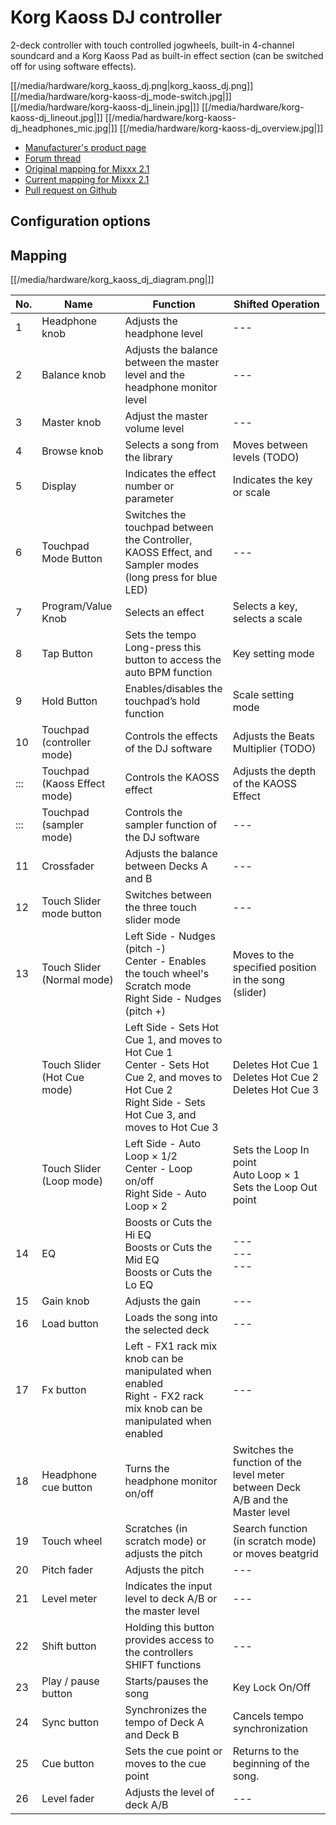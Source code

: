 # Korg Kaoss DJ controller

2-deck controller with touch controlled jogwheels, built-in 4-channel
soundcard and a Korg Kaoss Pad as built-in effect section (can be
switched off for using software effects).

[[/media/hardware/korg_kaoss_dj.png|korg\_kaoss\_dj.png]]
[[/media/hardware/korg-kaoss-dj_mode-switch.jpg|]]
[[/media/hardware/korg-kaoss-dj_linein.jpg|]]
[[/media/hardware/korg-kaoss-dj_lineout.jpg|]]
[[/media/hardware/korg-kaoss-dj_headphones_mic.jpg|]]
[[/media/hardware/korg-kaoss-dj_overview.jpg|]]

  - [Manufacturer's product
    page](http://www.korg.com/uk/products/dj/kaoss_dj/)
  - [Forum
    thread](https://www.mixxx.org/forums/viewtopic.php?f=7&t=8479)
  - [Original mapping for
    Mixxx 2.1](https://www.mixxx.org/forums/viewtopic.php?f=7&t=8479&sid=ab4dc81e20ea737dd318d1b478fbb8ec&start=10#p33220)
  - [Current mapping for
    Mixxx 2.1](https://github.com/larromba/mixxx_kaoss_dj)
  - [Pull request on Github](https://github.com/mixxxdj/mixxx/pull/1509)

## Configuration options

## Mapping

[[/media/hardware/korg_kaoss_dj_diagram.png|]]

<table>
<thead>
<tr class="header">
<th>No.</th>
<th>Name</th>
<th>Function</th>
<th>Shifted Operation</th>
</tr>
</thead>
<tbody>
<tr class="odd">
<td>1</td>
<td>Headphone knob</td>
<td>Adjusts the headphone level</td>
<td>---</td>
</tr>
<tr class="even">
<td>2</td>
<td>Balance knob</td>
<td>Adjusts the balance between the master level and the headphone monitor level</td>
<td>---</td>
</tr>
<tr class="odd">
<td>3</td>
<td>Master knob</td>
<td>Adjust the master volume level</td>
<td>---</td>
</tr>
<tr class="even">
<td>4</td>
<td>Browse knob</td>
<td>Selects a song from the library</td>
<td>Moves between levels (TODO)</td>
</tr>
<tr class="odd">
<td>5</td>
<td>Display</td>
<td>Indicates the effect number or parameter</td>
<td>Indicates the key or scale</td>
</tr>
<tr class="even">
<td>6</td>
<td>Touchpad Mode Button</td>
<td>Switches the touchpad between the Controller, KAOSS Effect, and Sampler modes (long press for blue LED)</td>
<td>---</td>
</tr>
<tr class="odd">
<td>7</td>
<td>Program/Value Knob</td>
<td>Selects an effect</td>
<td>Selects a key, selects a scale</td>
</tr>
<tr class="even">
<td>8</td>
<td>Tap Button</td>
<td>Sets the tempo<br />
Long-press this button to access the auto BPM function</td>
<td>Key setting mode</td>
</tr>
<tr class="odd">
<td>9</td>
<td>Hold Button</td>
<td>Enables/disables the touchpad’s hold function</td>
<td>Scale setting mode</td>
</tr>
<tr class="even">
<td>10</td>
<td>Touchpad (controller mode)</td>
<td>Controls the effects of the DJ software</td>
<td>Adjusts the Beats Multiplier (TODO)</td>
</tr>
<tr class="odd">
<td>:::</td>
<td>Touchpad (Kaoss Effect mode)</td>
<td>Controls the KAOSS effect</td>
<td>Adjusts the depth of the KAOSS Effect</td>
</tr>
<tr class="even">
<td>:::</td>
<td>Touchpad (sampler mode)</td>
<td>Controls the sampler function of the DJ software</td>
<td>---</td>
</tr>
<tr class="odd">
<td>11</td>
<td>Crossfader</td>
<td>Adjusts the balance between Decks A and B</td>
<td>---</td>
</tr>
<tr class="even">
<td>12</td>
<td>Touch Slider mode button</td>
<td>Switches between the three touch slider mode</td>
<td>---</td>
</tr>
<tr class="odd">
<td>13</td>
<td>Touch Slider (Normal mode)</td>
<td>Left Side - Nudges (pitch -)<br />
Center - Enables the touch wheel's Scratch mode<br />
Right Side - Nudges (pitch +)</td>
<td>Moves to the specified position in the song (slider)</td>
</tr>
<tr class="even">
<td></td>
<td>Touch Slider (Hot Cue mode)</td>
<td>Left Side - Sets Hot Cue 1, and moves to Hot Cue 1<br />
Center - Sets Hot Cue 2, and moves to Hot Cue 2<br />
Right Side - Sets Hot Cue 3, and moves to Hot Cue 3</td>
<td>Deletes Hot Cue 1<br />
Deletes Hot Cue 2<br />
Deletes Hot Cue 3</td>
</tr>
<tr class="odd">
<td></td>
<td>Touch Slider (Loop mode)</td>
<td>Left Side - Auto Loop × 1/2<br />
Center - Loop on/off<br />
Right Side - Auto Loop × 2</td>
<td>Sets the Loop In point<br />
Auto Loop × 1<br />
Sets the Loop Out point</td>
</tr>
<tr class="even">
<td>14</td>
<td>EQ</td>
<td>Boosts or Cuts the Hi EQ<br />
Boosts or Cuts the Mid EQ<br />
Boosts or Cuts the Lo EQ</td>
<td>---<br />
---<br />
---</td>
</tr>
<tr class="odd">
<td>15</td>
<td>Gain knob</td>
<td>Adjusts the gain</td>
<td>---</td>
</tr>
<tr class="even">
<td>16</td>
<td>Load button</td>
<td>Loads the song into the selected deck</td>
<td>---</td>
</tr>
<tr class="odd">
<td>17</td>
<td>Fx button</td>
<td>Left - FX1 rack mix knob can be manipulated when enabled<br />
Right - FX2 rack mix knob can be manipulated when enabled</td>
<td>---</td>
</tr>
<tr class="even">
<td>18</td>
<td>Headphone cue button</td>
<td>Turns the headphone monitor on/off</td>
<td>Switches the function of the level meter between Deck A/B and the Master level</td>
</tr>
<tr class="odd">
<td>19</td>
<td>Touch wheel</td>
<td>Scratches (in scratch mode) or adjusts the pitch</td>
<td>Search function (in scratch mode) or moves beatgrid</td>
</tr>
<tr class="even">
<td>20</td>
<td>Pitch fader</td>
<td>Adjusts the pitch</td>
<td>---</td>
</tr>
<tr class="odd">
<td>21</td>
<td>Level meter</td>
<td>Indicates the input level to deck A/B or the master level</td>
<td>---</td>
</tr>
<tr class="even">
<td>22</td>
<td>Shift button</td>
<td>Holding this button provides access to the controllers SHIFT functions</td>
<td>---</td>
</tr>
<tr class="odd">
<td>23</td>
<td>Play / pause button</td>
<td>Starts/pauses the song</td>
<td>Key Lock On/Off</td>
</tr>
<tr class="even">
<td>24</td>
<td>Sync button</td>
<td>Synchronizes the tempo of Deck A and Deck B</td>
<td>Cancels tempo synchronization</td>
</tr>
<tr class="odd">
<td>25</td>
<td>Cue button</td>
<td>Sets the cue point or moves to the cue point</td>
<td>Returns to the beginning of the song.</td>
</tr>
<tr class="even">
<td>26</td>
<td>Level fader</td>
<td>Adjusts the level of deck A/B</td>
<td>---</td>
</tr>
</tbody>
</table>
